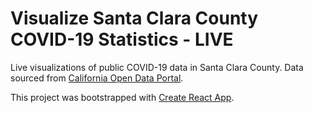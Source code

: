 # Visualize Santa Clara County COVID-19 Statistics - LIVE
Live visualizations of public COVID-19 data in Santa Clara County. Data sourced from [California Open Data Portal](https://data.ca.gov/dataset/covid-19-cases).

This project was bootstrapped with [Create React App](https://github.com/facebook/create-react-app).